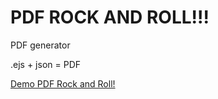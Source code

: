 # PDF ROCK AND ROLL!!!

PDF generator


.ejs + json = PDF


[Demo PDF Rock and Roll!](https://pdf-rock-and-roll.herokuapp.com)